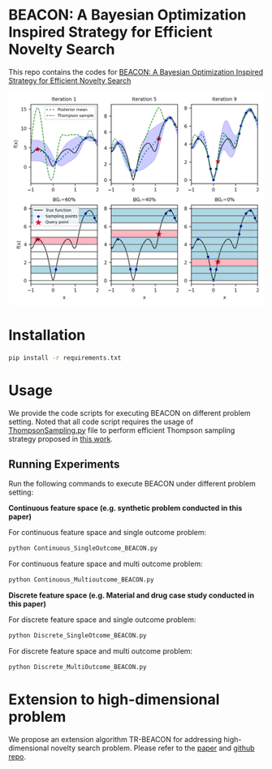 # BEACON: A Bayesian Optimization Inspired Strategy for Efficient Novelty Search
This repo contains the codes for [BEACON: A Bayesian Optimization Inspired
Strategy for Efficient Novelty Search](https://arxiv.org/abs/2406.03616)

<img src='Figures/illustrative (1).png' width='800'>

# Installation
```sh
pip install -r requirements.txt
```

# Usage
We provide the code scripts for executing BEACON on different problem setting. Noted that all code script requires the usage of [ThompsonSampling.py](https://github.com/PaulsonLab/BEACON/blob/1ede361eb98824b459da9df3a17839ab8753d02b/ThompsonSampling.py) file to perform efficient Thompson sampling strategy proposed in [this work](https://arxiv.org/abs/2002.09309).

Running Experiments
------------------------------
Run the following commands to execute BEACON under different problem setting:

**Continuous feature space (e.g. synthetic problem conducted in this paper)**
   
For continuous feature space and single outcome problem:
```sh
python Continuous_SingleOutcome_BEACON.py
```

For continuous feature space and multi outcome problem:
```sh
python Continuous_Multioutcome_BEACON.py
```

**Discrete feature space (e.g. Material and drug case study conducted in this paper)**
   
For discrete feature space and single outcome problem:
```sh
python Discrete_SingleOtcome_BEACON.py
```

For discrete feature space and multi outcome problem:
```sh
python Discrete_MultiOutcome_BEACON.py
```

# Extension to high-dimensional problem
We propose an extension algorithm TR-BEACON for addressing high-dimensional novelty search problem.
Please refer to the [paper](https://openreview.net/pdf?id=9Xo6ONB8E3) and [github repo](https://github.com/PaulsonLab/TR-BEACON).
